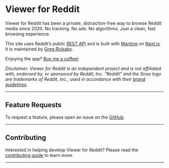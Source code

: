 # Viewer for Reddit

Viewer for Reddit has been a private, distraction-free way to browse Reddit media since 2020. No tracking. No ads. No algorithms. Just a clean, fast browsing experience.

This site uses Reddit’s public [REST API](https://www.reddit.com/dev/api) and is built with [Mantine](https://mantine.dev/) on [Next.js](https://nextjs.org/). It is maintained by [Greg Rickaby](https://gregrickaby.com).

Enjoying the app? [Buy me a coffee!](https://www.buymeacoffee.com/gregrickaby)

_Disclaimer: Viewer for Reddit is an independent project and is not affiliated with, endorsed by, or sponsored by Reddit, Inc. “Reddit” and the Snoo logo are trademarks of Reddit, Inc., used in accordance with their [brand guidelines](https://redditinc.com/brand)._

---

## Feature Requests

To request a feature, please open an issue on the [GitHub](https://github.com/gregrickaby/viewer-for-reddit/issues/new).

---

## Contributing

Interested in helping develop Viewer for Reddit? Please read the [contributing guide](/CONTRIBUTING.md) to learn more.

---
